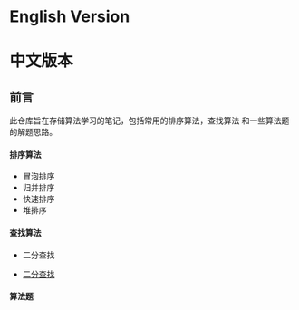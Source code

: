 # English Version


# 中文版本

## 前言
此仓库旨在存储算法学习的笔记，包括常用的排序算法，查找算法
和一些算法题的解题思路。     
#### 排序算法    
* 冒泡排序
* 归并排序
* 快速排序
* 堆排序   

#### 查找算法   
* 二分查找


* [二分查找](https://github.com/Hushida/Algorithm-Learning/blob/master/SortingAlgorithms/binarySearch.md)

#### 算法题
